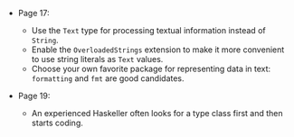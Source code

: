 - Page 17:
  - Use the `Text` type for processing textual information instead of `String`.
  - Enable the `OverloadedStrings` extension to make it more convenient to use string literals as `Text` values.
  - Choose your own favorite package for representing data in text: `formatting` and `fmt` are good candidates.

- Page 19:
  - An experienced Haskeller often looks for a type class first and then starts coding.

